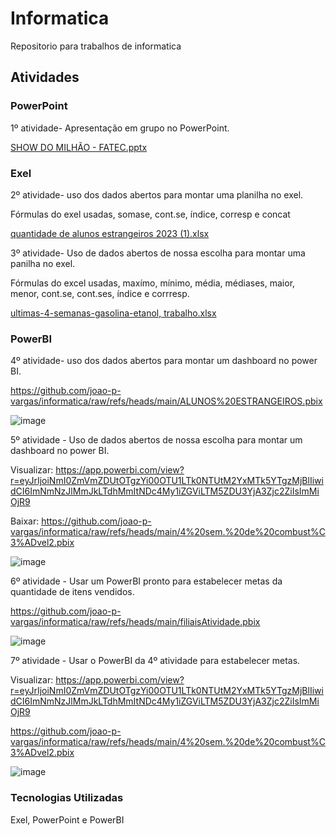 # Informatica

Repositorio para trabalhos de informatica

## Atividades

### PowerPoint

1º atividade- Apresentação em grupo no PowerPoint.

[SHOW DO MILHÃO - FATEC.pptx](https://github.com/user-attachments/files/17078002/SHOW.DO.MILHAO.-.FATEC.pptx)

### Exel

2º atividade- uso dos dados abertos para montar uma planilha no exel.

Fórmulas do exel usadas, somase, cont.se, índice, corresp e concat

[quantidade de alunos estrangeiros 2023 (1).xlsx](https://github.com/user-attachments/files/17078025/quantidade.de.alunos.estrangeiros.2023.1.xlsx)

3º atividade- Uso de dados abertos de nossa escolha para montar uma panilha no exel.

Fórmulas do excel usadas, maxímo, mínimo, média, médiases, maior, menor, cont.se, cont.ses, índice e corrresp.

[ultimas-4-semanas-gasolina-etanol, trabalho.xlsx](https://github.com/user-attachments/files/17081379/ultimas-4-semanas-gasolina-etanol.trabalho.xlsx)

### PowerBI

4º atividade- uso dos dados abertos para montar um dashboard no power BI.

https://github.com/joao-p-vargas/informatica/raw/refs/heads/main/ALUNOS%20ESTRANGEIROS.pbix

![image](https://github.com/user-attachments/assets/cce8b91c-5d38-408b-9fad-22ce9adcbce7)

5º atividade - Uso de dados abertos de nossa escolha para montar um dashboard no power BI.

Visualizar: https://app.powerbi.com/view?r=eyJrIjoiNmI0ZmVmZDUtOTgzYi00OTU1LTk0NTUtM2YxMTk5YTgzMjBlIiwidCI6ImNmNzJlMmJkLTdhMmItNDc4My1iZGViLTM5ZDU3YjA3Zjc2ZiIsImMiOjR9

Baixar: https://github.com/joao-p-vargas/informatica/raw/refs/heads/main/4%20sem.%20de%20combust%C3%ADvel2.pbix

![image](https://github.com/user-attachments/assets/5df86402-2a74-44a3-b342-dd1979683304)

6º atividade - Usar um PowerBI pronto para estabelecer metas da quantidade de itens vendidos.

https://github.com/joao-p-vargas/informatica/raw/refs/heads/main/filiaisAtividade.pbix

![image](https://github.com/user-attachments/assets/51af0448-ee1f-4522-8f51-e1619c2cd567)

7º atividade - Usar o PowerBI da 4º atividade para estabelecer metas.

Visualizar: https://app.powerbi.com/view?r=eyJrIjoiNmI0ZmVmZDUtOTgzYi00OTU1LTk0NTUtM2YxMTk5YTgzMjBlIiwidCI6ImNmNzJlMmJkLTdhMmItNDc4My1iZGViLTM5ZDU3YjA3Zjc2ZiIsImMiOjR9

https://github.com/joao-p-vargas/informatica/raw/refs/heads/main/4%20sem.%20de%20combust%C3%ADvel2.pbix

![image](https://github.com/user-attachments/assets/5df86402-2a74-44a3-b342-dd1979683304)

### Tecnologias Utilizadas

Exel, PowerPoint e PowerBI
